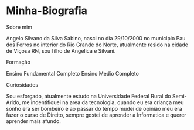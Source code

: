 # Minha-Biografia
Sobre mim


Angelo Silvano da Silva Sabino, nasci no dia 29/10/2000 no municipio Pau dos Ferros no interior do Rio Grande do Norte, atualmente resido na cidade de Viçosa RN, sou filho de Angelica e Silvani.

Formação


Ensino Fundamental Completo Ensino Medio Completo

Curiosidades

Sou esforçado, atualmente estudo na Universidade Federal Rural do Semi-Arido, me indentifiquei na area da tecnologia, quando eu era criança meu sonho era ser bombeiro e ao passar do tempo mudei de opinião meu era fazer o curso de Direito, sempre gostei de aprender a Informatica e querer aprender mais afundo.
